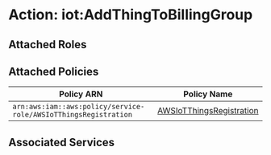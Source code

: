 # Action: iot:AddThingToBillingGroup

## Attached Roles

## Attached Policies

| Policy ARN | Policy Name |
|------------|-------------|
| `arn:aws:iam::aws:policy/service-role/AWSIoTThingsRegistration` | [AWSIoTThingsRegistration](../policies.md#awsiotthingsregistration) |

## Associated Services

